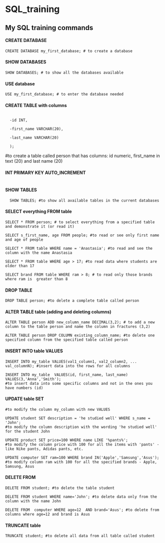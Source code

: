 # SQL_training

## My SQL training commands


#### CREATE DATABASE
```
CREATE DATABASE my_first_database; # to create a database
```

#### SHOW DATABASES
```
SHOW DATABASES; # to show all the databases available
```

#### USE database
```
USE my_first_database; # to enter the database needed
```

#### CREATE TABLE with columns
```CREATE TABLE person(

  -id INT,

  -first_name VARCHAR(20),

  -last_name VARCHAR(20)

  );
```
  #to create a table called person that has columns: id numeric, first_name in text (20) and last name (20)

#### INT PRIMARY KEY AUTO_INCREMENT
``` id INT PRIMARY KEY AUTO_INCREMENT #to put the numbers into the first column for counting
```

#### SHOW TABLES
```
  SHOW TABLES; #to show all available tables in the current databases
```

#### SELECT everything FROM table
```
SELECT * FROM person; # to select everything from a specified table and demonstrate it (or read it)

SELECT s_first_name, age FROM people; #to read or see only first name and age of people

SELECT * FROM table WHERE name = 'Anastasia'; #to read and see the column with the name Anastasia

SELECT * FROM table WHERE age > 17; #to read data where students are older than 17

SELECT brand FROM table WHERE ram > 8; # to read only those brands where ram is  greater than 8
```
#### DROP TABLE
```
DROP TABLE person; #to delete a complete table called person
```

#### ALTER TABLE table (adding and deleting columns)
```
ALTER TABLE person ADD new_column_name DECIMAL(3,2); # to add a new column to the table person and name the column in fractures (3,2)

ALTER TABLE person DROP COLUMN existing_column_name; #to delete one specified column from the specified table called person
```
#### INSERT INTO table VALUES
```
INSERT INTO my_table VALUES(val1_column1, val2_column2, ... val_columnN); #insert data into the rows for all columns

INSERT INTO my_table  VALUES(id, first_name, last_name) VALUES(3,'Anna','Smith');
#to insert data into some specific columns and not in the ones you have numbers (id)
```

#### UPDATE table SET
```UPDATE table SET my_column = 'newValue';
#to modify the column my_column with new VALUES

UPDATE student SET description = 'he studied well' WHERE s_name = 'John';
#to modify the column description with the wording 'he studied well' for the student John

UPDATE product SET price=100 WHERE name LIKE '%pants%';
#to modify the column price with 100 for all the items with 'pants' - like Nike pants, Adidas pants, etc.

UPDATE computer SET ram=100 WHERE brand IN('Apple','Samsung','Asus');
#to modify column ram with 100 for all the specified brands - Apple, Samsung, Asus
```

#### DELETE FROM
```
DELETE FROM student; #to delete the table student

DELETE FROM student WHERE name='John'; #to delete data only from the column with the name John

DELETE FROM  computer WHERE age=12  AND brand='Asus'; #to delete from columns where age=12 and brand is Asus
```

#### TRUNCATE table

```
TRUNCATE student; #to delete all data from all table called student
```
